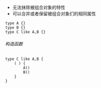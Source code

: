 
+ 无法抹除被组合对象的特性
+ 可以合并或者保留被组合对象们的相同属性

```
type A {}
type B {}
type C like A,B {}
```

###### 构造函数

```
type C like A,B {
	( ) {
		A()
		B()
	}
}
```


